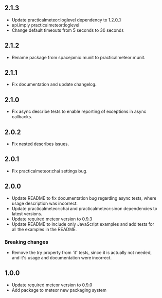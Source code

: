 ## 2.1.3

* Update practicalmeteor:loglevel dependency to 1.2.0_1
* api.imply practicalmeteor:loglevel
* Change default timeouts from 5 seconds to 30 seconds

## 2.1.2

* Rename package from spacejamio:munit to practicalmeteor:munit.

## 2.1.1

* Fix documentation and update changelog.

## 2.1.0

* Fix async describe tests to enable reporting of exceptions in async callbacks.

## 2.0.2

* Fix nested describes issues.

## 2.0.1

* Fix practicalmeteor:chai settings bug.

## 2.0.0

* Update README to fix documentation bug regarding async tests, where usage description was incorrect.
* Update practicalmeteor:chai and practicalmeteor:sinon dependencies to latest versions.
* Update required meteor version to 0.9.3
* Update README to include only JavaScript examples and add tests for all the examples in the README.

### Breaking changes

* Remove the try property from 'it' tests, since it is actually not needed, and it's usage and documentation were incorrect.

## 1.0.0

* Update required meteor version to 0.9.0
* Add package to meteor new packaging system
